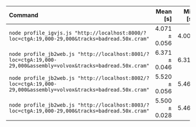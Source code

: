 | Command | Mean [s] | Min [s] | Max [s] | Relative |
|:---|---:|---:|---:|---:|
| `node profile_igvjs.js "http://localhost:8000/?loc=ctgA:19,000-29,000&tracks=badread.50x.cram"` | 4.071 ± 0.056 | 4.008 | 4.115 | 1.00 |
| `node profile_jb2web.js "http://localhost:8001/?loc=ctgA:19,000-29,000&assembly=volvox&tracks=badread.50x.cram"` | 6.371 ± 0.046 | 6.318 | 6.406 | 1.56 ± 0.02 |
| `node profile_jb2web.js "http://localhost:8002/?loc=ctgA:19,000-29,000&assembly=volvox&tracks=badread.50x.cram"` | 5.520 ± 0.056 | 5.465 | 5.577 | 1.36 ± 0.02 |
| `node profile_jb2web.js "http://localhost:8003/?loc=ctgA:19,000-29,000&tracks=badread.50x.cram"` | 5.500 ± 0.028 | 5.468 | 5.520 | 1.35 ± 0.02 |
